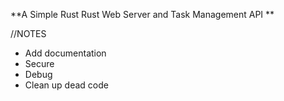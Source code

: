 **A Simple Rust Rust Web Server and Task Management API
**

//NOTES
- Add documentation
- Secure
- Debug
- Clean up dead code
